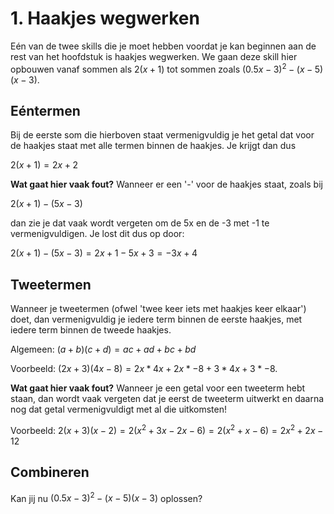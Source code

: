 # 1. Haakjes wegwerken

Eén van de twee skills die je moet hebben voordat je kan beginnen aan de rest van het hoofdstuk is haakjes wegwerken. We gaan deze skill hier opbouwen vanaf sommen als 
$2(x+1)$ 
tot sommen zoals 
$(0.5x-3)^2-(x-5)(x-3)$.

## Eéntermen

Bij de eerste som die hierboven staat vermenigvuldig je het getal dat voor de haakjes staat met alle termen binnen de haakjes. Je krijgt dan dus

$2(x+1) = 2x + 2$

**Wat gaat hier vaak fout?** Wanneer er een '-' voor de haakjes staat, zoals bij 

$2(x+1) - (5x-3)$

dan zie je dat vaak wordt vergeten om de 5x en de -3 met -1 te vermenigvuldigen. Je lost dit dus op door:

$2(x+1) - (5x-3) = 2x + 1 - 5x + 3 = -3x + 4$

## Tweetermen

Wanneer je tweetermen (ofwel 'twee keer iets met haakjes keer elkaar') doet, dan vermenigvuldig je iedere term binnen de eerste haakjes, met iedere term binnen de tweede haakjes. 

Algemeen: $(a+b)(c+d) = ac+ad+bc+bd$

Voorbeeld: $(2x+3)(4x-8) = 2x * 4x + 2x * -8 + 3 * 4x + 3 * -8$.

**Wat gaat hier vaak fout?** Wanneer je een getal voor een tweeterm hebt staan, dan wordt vaak vergeten dat je eerst de tweeterm uitwerkt en daarna nog dat getal vermenigvuldigt met al die uitkomsten!

Voorbeeld: $2(x+3)(x-2) = 2(x^2 +3x-2x-6) = 2(x^2 +x-6) = 2x^2 + 2x - 12$

## Combineren

Kan jij nu $(0.5x-3)^2-(x-5)(x-3)$ oplossen?
